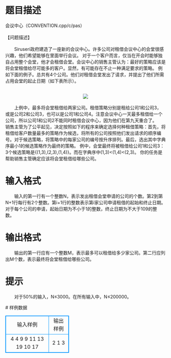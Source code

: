 # 

 
 # 题目描述 
<p>
会议中心（CONVENTION.cpp/c/pas）<br><br>【问题描述】<br><br>　　Siruseri政府建造了一座新的会议中心。许多公司对租借会议中心的会堂很感兴趣，他们希望能够在里面举行会议。 对于一个客户而言，仅当在开会时能够独自占用整个会堂，他才会租借会堂。会议中心的销售主管认为：最好的策略应该是将会堂租借给尽可能多的客户。显然，有可能存在不止一种满足要求的策略。 例如下面的例子。总共有4个公司。他们对租借会堂发出了请求，并提出了他们所需占用会堂的起止日期（如下表所示）。<br><br><center><img src="/source/joyoi/tyvj-3226/img/aHR0cDovL3d3dy5qb3lvaS5jbi9wcm9ibGVtL3R5dmotMzIyNi9wcm9ibGVtc19pbWFnZXMvMTczOC9wMS5naWY=.gif"></img></center><br>　　上例中，最多将会堂租借给两家公司。租借策略分别是租给公司1和公司3，或是公司2和公司3，也可以是公司1和公司4。注意会议中心一天最多租借给一个公司，所以公司1和公司2不能同时租借会议中心，因为他们在第九天重合了。<br>销售主管为了公平起见，决定按照如下的程序来确定选择何种租借策略：首先，将租借给客户数量最多的策略作为候选，将所有的公司按照他们发出请求的顺序编号。对于候选策略，将策略中的每家公司的编号按升序排列。最后，选出其中字典序最小1的候选策略作为最终的策略。 例中，会堂最终将被租借给公司1和公司3：3个候选策略是{(1,3),(2,3),(1,4)}。而在字典序中(1,3)<(1,4)<(2,3)。 你的任务是帮助销售主管确定应该将会堂租借给哪些公司。<br></p> 

 
 # 输入格式 
<p>
　　输入的第一行有一个整数N，表示发出租借会堂申请的公司的个数。第2到第N+1行每行有2个整数。第i+1行的整数表示第i家公司申请租借的起始和终止日期。对于每个公司的申请，起始日期为不小于1的整数，终止日期为不大于109的整数。</p> 

 
 # 输出格式 
<p>
　　输出的第一行应有一个整数M，表示最多可以租借给多少家公司。第二行应列出M个数，表示最终将会堂租借给哪些公司。</p> 

 
 # 提示 
<p>
　　对于50%的输入，N≤3000。在所有输入中，N≤200000。</p> 
# 样例数据
<style>
        table,table tr th, table tr td { border:1px solid #0094ff; }
        table { width: 200px; min-height: 25px; line-height: 25px; text-align: center; border-collapse: collapse;}   
    </style>
<table>
	<tr>
		<td>输入样例</td>
		<td>输出样例</td>
	</tr>
<tr><td>4
4 9
9 11
13 19
10 17
</td><td>2
1 3</td></tr></table>
